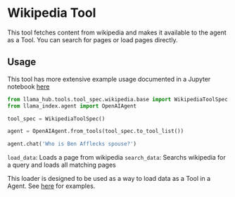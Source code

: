 # Wikipedia Tool

This tool fetches content from wikipedia and makes it available to the agent as a Tool. You can search for pages or load pages directly.

## Usage

This tool has more extensive example usage documented in a Jupyter notebook [here](https://github.com/emptycrown/llama-hub/tree/main/llama_hub/tools/notebooks/wikipedia.ipynb)

```python
from llama_hub.tools.tool_spec.wikipedia.base import WikipediaToolSpec
from llama_index.agent import OpenAIAgent

tool_spec = WikipediaToolSpec()

agent = OpenAIAgent.from_tools(tool_spec.to_tool_list())

agent.chat('Who is Ben Afflecks spouse?')
```

`load_data`: Loads a page from wikipedia
`search_data`: Searchs wikipedia for a query and loads all matching pages

This loader is designed to be used as a way to load data as a Tool in a Agent. See [here](https://github.com/emptycrown/llama-hub/tree/main) for examples.
